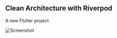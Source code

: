 ## Clean Architecture with Riverpod

A new Flutter project.

![Screenshot](assets/riverpod_clean_architecture.jpg)

